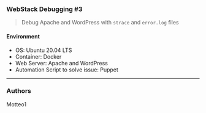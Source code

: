 ### WebStack Debugging #3
> Debug Apache and WordPress with `strace` and `error.log` files

#### Environment
* OS: Ubuntu 20.04 LTS
* Container: Docker
* Web Server: Apache and WordPress
* Automation Script to solve issue: Puppet

***
### Authors
Motteo1
